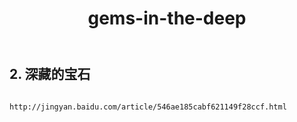 ﻿---
layout: default
title: gems-in-the-deep
---
## 2. 深藏的宝石
```

http://jingyan.baidu.com/article/546ae185cabf621149f28ccf.html

```
